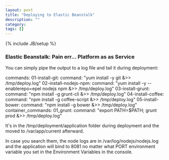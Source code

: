 ```yaml
---
layout: post
title: "Deploying to Elastic Beanstalk"
description: ""
category: 
tags: []
---
```

{% include JB/setup %}

### Elastic Beanstalk: Pain err... Platform as as Service




You can simply pipe the output to a log file and tail it during deployment:

commands:
  01-install-git:
    command: "yum install -y git &>> /tmp/deploy.log"
  02-install-nodejs-npm:
    command: "yum install -y --enablerepo=epel nodejs npm &>> /tmp/deploy.log"
  03-install-grunt:
    command: "npm install -g grunt-cli &>> /tmp/deploy.log"
  04-install-coffee:
    command: "npm install -g coffee-script &>> /tmp/deploy.log"
  05-install-bower:
    command: "npm install -g bower &>> /tmp/deploy.log"
container_commands:
  01_grunt:
    command: "export PATH=$PATH; grunt prod &>> /tmp/deploy.log"





It's in the /tmp/deployment/application folder during deployment and the moved to /var/app/current afterward.

In case you search them, the node logs are in /var/log/nodejs/nodejs.log and the application will bind to 8081 no matter what PORT environment variable you set in the Environment Variables in the console.